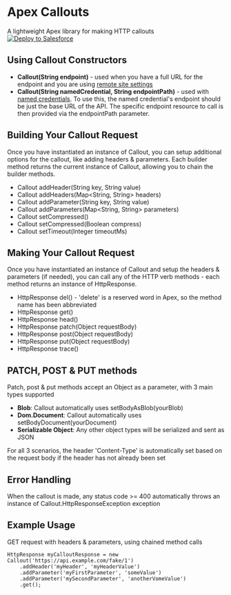 # Apex Callouts
A lightweight Apex library for making HTTP callouts <br />
<a href="https://githubsfdeploy.herokuapp.com" target="_blank">
    <img alt="Deploy to Salesforce" src="https://raw.githubusercontent.com/afawcett/githubsfdeploy/master/deploy.png">
</a>

## Using Callout Constructors
- **Callout(String endpoint)** - used when you have a full URL for the endpoint and you are using [remote site settings](https://help.salesforce.com/articleView?id=configuring_remoteproxy.htm&type=5)
- **Callout(String namedCredential, String endpointPath)** - used with [named credentials](https://help.salesforce.com/articleView?id=named_credentials_about.htm&type=5). To use this, the named credential's endpoint should be just the base URL of the API. The specific endpoint resource to call is then provided via the endpointPath parameter.

## Building Your Callout Request
Once you have instantiated an instance of Callout, you can setup additional options for the callout, like adding headers & parameters. Each builder method returns the current instance of Callout, allowing you to chain the builder methods.
* Callout addHeader(String key, String value)
* Callout addHeaders(Map<String, String> headers)
* Callout addParameter(String key, String value)
* Callout addParameters(Map<String, String> parameters)
* Callout setCompressed()
* Callout setCompressed(Boolean compress)
* Callout setTimeout(Integer timeoutMs)

## Making Your Callout Request
Once you have instantiated an instance of Callout and setup the headers & parameters (if needed), you can call any of the HTTP verb methods - each method returns an instance of HttpResponse.
* HttpResponse del() - 'delete' is a reserved word in Apex, so the method name has been abbreviated
* HttpResponse get()
* HttpResponse head()
* HttpResponse patch(Object requestBody)
* HttpResponse post(Object requestBody)
* HttpResponse put(Object requestBody)
* HttpResponse trace()

## PATCH, POST & PUT methods
Patch, post & put methods accept an Object as a parameter, with 3 main types supported
* **Blob**:  Callout automatically uses setBodyAsBlob(yourBlob)
* **Dom.Document**:  Callout automatically uses setBodyDocument(yourDocument)
* **Serializable Object**: Any other object types will be serialized and sent as JSON

For all 3 scenarios, the header 'Content-Type' is automatically set based on the request body if the header has not already been set

## Error Handling
When the callout is made, any status code >= 400 automatically throws an instance of Callout.HttpResponseException exception

## Example Usage
GET request with headers & parameters, using chained method calls
```
HttpResponse myCalloutResponse = new Callout('https://api.example.com/fake/1')
    .addHeader('myHeader', 'myHeaderValue')
    .addParameter('myFirstParameter', 'someValue')
    .addParameter('mySecondParameter', 'anotherVomeValue')
    .get();
```